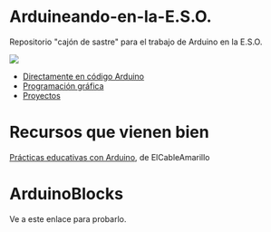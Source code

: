 # **Arduineando-en-la-E.S.O.**
Repositorio "cajón de sastre" para el trabajo de Arduino en la E.S.O.

![](https://i.blogs.es/71bd8f/650_1200/450_1000.jpg)

- [Directamente en código Arduino](ConCódigo/readme.md)
- [Programación gráfica](Gráfico/readme.md)
- [Proyectos](Proyectos/proyectos.md)


# Recursos que vienen bien

[Prácticas educativas con Arduino](https://programoergosum.gitbooks.io/practicas-educativas-con-arduino/content/), de ElCableAmarillo


# ArduinoBlocks
Ve a este enlace para probarlo.

